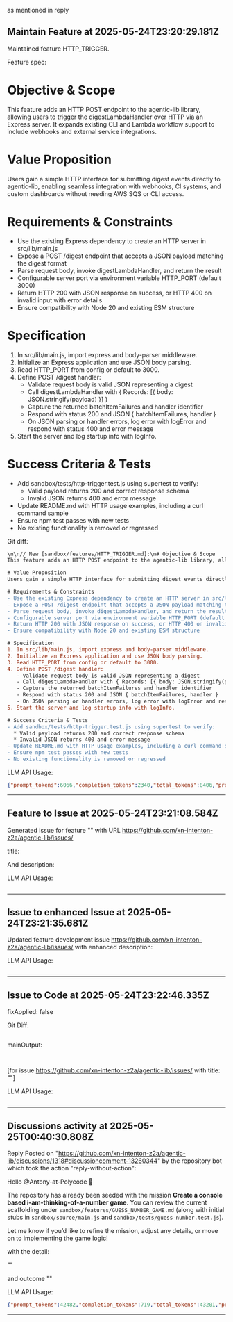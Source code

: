  as mentioned in reply 
## Maintain Feature at 2025-05-24T23:20:29.181Z

Maintained feature HTTP_TRIGGER.

Feature spec:

# Objective & Scope
This feature adds an HTTP POST endpoint to the agentic-lib library, allowing users to trigger the digestLambdaHandler over HTTP via an Express server. It expands existing CLI and Lambda workflow support to include webhooks and external service integrations.

# Value Proposition
Users gain a simple HTTP interface for submitting digest events directly to agentic-lib, enabling seamless integration with webhooks, CI systems, and custom dashboards without needing AWS SQS or CLI access.

# Requirements & Constraints
- Use the existing Express dependency to create an HTTP server in src/lib/main.js
- Expose a POST /digest endpoint that accepts a JSON payload matching the digest format
- Parse request body, invoke digestLambdaHandler, and return the result
- Configurable server port via environment variable HTTP_PORT (default 3000)
- Return HTTP 200 with JSON response on success, or HTTP 400 on invalid input with error details
- Ensure compatibility with Node 20 and existing ESM structure

# Specification
1. In src/lib/main.js, import express and body-parser middleware.
2. Initialize an Express application and use JSON body parsing.
3. Read HTTP_PORT from config or default to 3000.
4. Define POST /digest handler:
   - Validate request body is valid JSON representing a digest
   - Call digestLambdaHandler with { Records: [{ body: JSON.stringify(payload) }] }
   - Capture the returned batchItemFailures and handler identifier
   - Respond with status 200 and JSON { batchItemFailures, handler }
   - On JSON parsing or handler errors, log error with logError and respond with status 400 and error message
5. Start the server and log startup info with logInfo.

# Success Criteria & Tests
- Add sandbox/tests/http-trigger.test.js using supertest to verify:
  * Valid payload returns 200 and correct response schema
  * Invalid JSON returns 400 and error message
- Update README.md with HTTP usage examples, including a curl command sample
- Ensure npm test passes with new tests
- No existing functionality is removed or regressed

Git diff:

```diff
\n\n// New [sandbox/features/HTTP_TRIGGER.md]:\n# Objective & Scope
This feature adds an HTTP POST endpoint to the agentic-lib library, allowing users to trigger the digestLambdaHandler over HTTP via an Express server. It expands existing CLI and Lambda workflow support to include webhooks and external service integrations.

# Value Proposition
Users gain a simple HTTP interface for submitting digest events directly to agentic-lib, enabling seamless integration with webhooks, CI systems, and custom dashboards without needing AWS SQS or CLI access.

# Requirements & Constraints
- Use the existing Express dependency to create an HTTP server in src/lib/main.js
- Expose a POST /digest endpoint that accepts a JSON payload matching the digest format
- Parse request body, invoke digestLambdaHandler, and return the result
- Configurable server port via environment variable HTTP_PORT (default 3000)
- Return HTTP 200 with JSON response on success, or HTTP 400 on invalid input with error details
- Ensure compatibility with Node 20 and existing ESM structure

# Specification
1. In src/lib/main.js, import express and body-parser middleware.
2. Initialize an Express application and use JSON body parsing.
3. Read HTTP_PORT from config or default to 3000.
4. Define POST /digest handler:
   - Validate request body is valid JSON representing a digest
   - Call digestLambdaHandler with { Records: [{ body: JSON.stringify(payload) }] }
   - Capture the returned batchItemFailures and handler identifier
   - Respond with status 200 and JSON { batchItemFailures, handler }
   - On JSON parsing or handler errors, log error with logError and respond with status 400 and error message
5. Start the server and log startup info with logInfo.

# Success Criteria & Tests
- Add sandbox/tests/http-trigger.test.js using supertest to verify:
  * Valid payload returns 200 and correct response schema
  * Invalid JSON returns 400 and error message
- Update README.md with HTTP usage examples, including a curl command sample
- Ensure npm test passes with new tests
- No existing functionality is removed or regressed
```

LLM API Usage:

```json
{"prompt_tokens":6066,"completion_tokens":2340,"total_tokens":8406,"prompt_tokens_details":{"cached_tokens":1152,"audio_tokens":0},"completion_tokens_details":{"reasoning_tokens":1856,"audio_tokens":0,"accepted_prediction_tokens":0,"rejected_prediction_tokens":0}}
```
---

## Feature to Issue at 2025-05-24T23:21:08.584Z

Generated issue  for feature "" with URL https://github.com/xn-intenton-z2a/agentic-lib/issues/

title:



And description:



LLM API Usage:

```json

```
---

## Issue to enhanced Issue at 2025-05-24T23:21:35.681Z

Updated feature development issue https://github.com/xn-intenton-z2a/agentic-lib/issues/ with enhanced description:



LLM API Usage:

```json

```
---

## Issue to Code at 2025-05-24T23:22:46.335Z

fixApplied: false



Git Diff:

```

```
mainOutput:
```


```
[for issue https://github.com/xn-intenton-z2a/agentic-lib/issues/ with title: ""]

LLM API Usage:

```json

```
---

## Discussions activity at 2025-05-25T00:40:30.808Z

Reply Posted on "https://github.com/xn-intenton-z2a/agentic-lib/discussions/1318#discussioncomment-13260344" by the repository bot which took the action "reply-without-action":

Hello @Antony-at-Polycode 👋

The repository has already been seeded with the mission **Create a console based i-am-thinking-of-a-number game**. You can review the current scaffolding under `sandbox/features/GUESS_NUMBER_GAME.md` (along with initial stubs in `sandbox/source/main.js` and `sandbox/tests/guess-number.test.js`).

Let me know if you’d like to refine the mission, adjust any details, or move on to implementing the game logic!

with the detail:

""

and outcome ""

LLM API Usage:

```json
{"prompt_tokens":42482,"completion_tokens":719,"total_tokens":43201,"prompt_tokens_details":{"cached_tokens":0,"audio_tokens":0},"completion_tokens_details":{"reasoning_tokens":576,"audio_tokens":0,"accepted_prediction_tokens":0,"rejected_prediction_tokens":0}}

```
---

